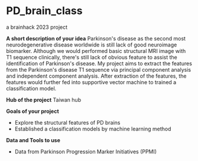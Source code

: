 # PD_brain_class
a brainhack 2023 project

**A short description of your idea**
Parkinson's disease as the second most neurodegenerative disease worldwide 
is still lack of good neuroimage biomarker. Although we would performed 
basic structural MRI image with T1 sequence clinically, there's still lack 
of obvious feature to assist the identification of Parkinson's disease. 
My project aims to extract the features from the Parkinson's disease T1 
sequence via principal component analysis and independent component 
analysis. After extraction of the features, the features would further fed 
into supportive vector machine to trained a classification model. 

**Hub of the project**
Taiwan hub

**Goals of your project**
*  Explore the structural features of PD brains
* Established a classification models by machine learning method

**Data and Tools to use**
* Data from Parkinson Progression Marker Initiatives (PPMI)
